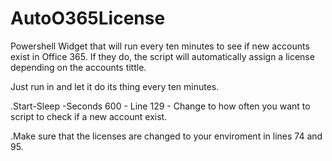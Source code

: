 # AutoO365License
Powershell Widget that will run every ten minutes to see if new accounts exist in Office 365. 
If they do, the script will automatically assign a license depending on the accounts tittle.

Just run in and let it do its thing every ten minutes. 

.Start-Sleep -Seconds 600 - Line 129 - Change to how often you want to script to check if a new account exist.

.Make sure that the licenses are changed to your enviroment in lines 74 and 95. 
